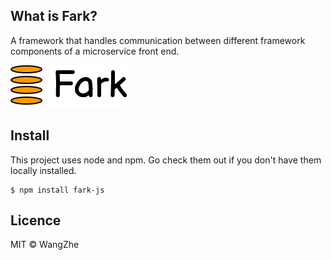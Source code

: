 ## What is Fark?

A framework that handles communication between different framework components of a microservice front end.

![fark](./fark.png)

## Install

This project uses node and npm. Go check them out if you don't have them locally installed.

```
$ npm install fark-js
```



## Licence
MIT © WangZhe
